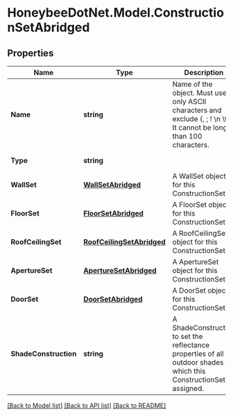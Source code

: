 
# HoneybeeDotNet.Model.ConstructionSetAbridged

## Properties

Name | Type | Description | Notes
------------ | ------------- | ------------- | -------------
**Name** | **string** | Name of the object. Must use only ASCII characters and exclude (, ; ! \\n \\t). It cannot be longer than 100 characters. | 
**Type** | **string** |  | [optional] [default to "ConstructionSetAbridged"]
**WallSet** | [**WallSetAbridged**](WallSetAbridged.md) | A WallSet object for this ConstructionSet. | [optional] 
**FloorSet** | [**FloorSetAbridged**](FloorSetAbridged.md) | A FloorSet object for this ConstructionSet. | [optional] 
**RoofCeilingSet** | [**RoofCeilingSetAbridged**](RoofCeilingSetAbridged.md) | A RoofCeilingSet object for this ConstructionSet. | [optional] 
**ApertureSet** | [**ApertureSetAbridged**](ApertureSetAbridged.md) | A ApertureSet object for this ConstructionSet. | [optional] 
**DoorSet** | [**DoorSetAbridged**](DoorSetAbridged.md) | A DoorSet object for this ConstructionSet. | [optional] 
**ShadeConstruction** | **string** | A ShadeConstruction to set the reflectance properties of all outdoor shades to which this ConstructionSet is assigned. | [optional] 

[[Back to Model list]](../README.md#documentation-for-models)
[[Back to API list]](../README.md#documentation-for-api-endpoints)
[[Back to README]](../README.md)


